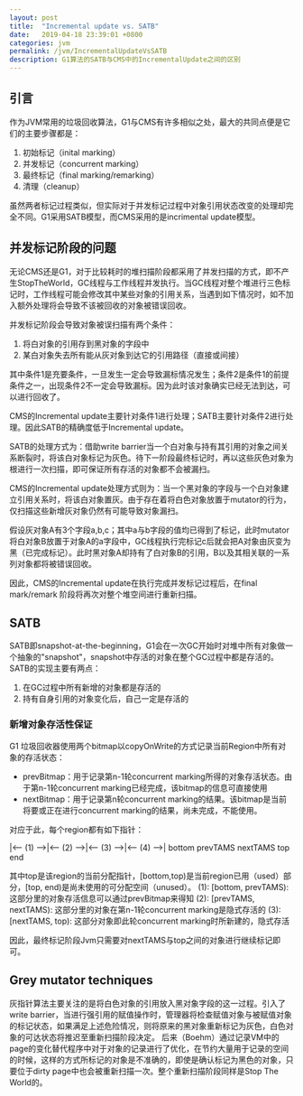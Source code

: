 ```yaml
---
layout: post
title:  "Incremental update vs. SATB"
date:   2019-04-18 23:39:01 +0800
categories: jvm
permalink: /jvm/IncrementalUpdateVsSATB
description: G1算法的SATB与CMS中的IncrementalUpdate之间的区别
---
```


## 引言
作为JVM常用的垃圾回收算法，G1与CMS有许多相似之处，最大的共同点便是它们的主要步骤都是：

1. 初始标记（inital marking）
2. 并发标记（concurrent marking）
3. 最终标记（final marking/remarking）
4. 清理（cleanup）

虽然两者标记过程类似，但实际对于并发标记过程中对象引用状态改变的处理却完全不同。G1采用SATB模型，而CMS采用的是incrimental update模型。

## 并发标记阶段的问题
无论CMS还是G1，对于比较耗时的堆扫描阶段都采用了并发扫描的方式，即不产生StopTheWorld，GC线程与工作线程并发执行。当GC线程对整个堆进行三色标记时，工作线程可能会修改其中某些对象的引用关系，当遇到如下情况时，如不加入额外处理将会导致不该被回收的对象被错误回收。

并发标记阶段会导致对象被误扫描有两个条件：
1. 将白对象的引用存到黑对象的字段中
2. 某白对象失去所有能从灰对象到达它的引用路径（直接或间接）

其中条件1是充要条件，一旦发生一定会导致漏标情况发生；条件2是条件1的前提条件之一，出现条件2不一定会导致漏标。因为此时该对象确实已经无法到达，可以进行回收了。

CMS的Incremental update主要针对条件1进行处理；SATB主要针对条件2进行处理。因此SATB的精确度低于Incremental update。

SATB的处理方式为：借助write barrier当一个白对象与持有其引用的对象之间关系断裂时，将该白对象标记为灰色。待下一阶段最终标记时，再以这些灰色对象为根进行一次扫描，即可保证所有存活的对象都不会被漏扫。

CMS的Incremental update处理方式则为：当一个黑对象的字段与一个白对象建立引用关系时，将该白对象置灰。由于存在着将白色对象放置于mutator的行为，仅扫描这些新增灰对象仍然有可能导致对象漏扫。

假设灰对象A有3个字段a,b,c；其中a与b字段的值均已得到了标记，此时mutator将白对象B放置于对象A的a字段中，GC线程执行完标记c后就会把A对象由灰变为黑（已完成标记）。此时黑对象A却持有了白对象B的引用，B以及其相关联的一系列对象都将被错误回收。

因此，CMS的Incremental update在执行完成并发标记过程后，在final mark/remark 阶段将再次对整个堆空间进行重新扫描。

## SATB

SATB即snapshot-at-the-beginning，G1会在一次GC开始时对堆中所有对象做一个抽象的"snapshot"，snapshot中存活的对象在整个GC过程中都是存活的。SATB的实现主要有两点：

1. 在GC过程中所有新增的对象都是存活的
2. 持有自身引用的对象变化后，自己一定是存活的

### 新增对象存活性保证
G1 垃圾回收器使用两个bitmap以copyOnWrite的方式记录当前Region中所有对象的存活状态：

* prevBitmap：用于记录第n-1轮concurrent marking所得的对象存活状态。由于第n-1轮concurrent marking已经完成，该bitmap的信息可直接使用
* nextBitmap：用于记录第n轮concurrent marking的结果。该bitmap是当前将要或正在进行concurrent marking的结果，尚未完成，不能使用。

对应于此，每个region都有如下指针：

|<-- (1) -->|<-- (2) -->|<-- (3) -->|<-- (4) -->|
bottom    prevTAMS    nextTAMS     top         end

其中top是该region的当前分配指针，[bottom,top)是当前region已用（used）部分，[top, end)是尚未使用的可分配空间（unused）。 
(1): [bottom, prevTAMS): 这部分里的对象存活信息可以通过prevBitmap来得知 
(2): [prevTAMS, nextTAMS): 这部分里的对象在第n-1轮concurrent marking是隐式存活的 
(3): [nextTAMS, top): 这部分对象即此轮concurrent marking时所新建的，隐式存活

因此，最终标记阶段Jvm只需要对nextTAMS与top之间的对象进行继续标记即可。

## Grey mutator techniques
灰指针算法主要关注的是将白色对象的引用放入黑对象字段的这一过程。引入了write barrier，当进行强引用的赋值操作时，管理器将检查赋值对象与被赋值对象的标记状态，如果满足上述危险情况，则将原来的黑对象重新标记为灰色，白色对象的可达状态将推迟至重新扫描阶段决定。
后来（Boehm）通过记录VM中的page的变化替代程序中对于对象的记录进行了优化，在节约大量用于记录的空间的时候，这样的方式所标记的对象是不准确的，即使是确认标记为黑色的对象，只要位于dirty page中也会被重新扫描一次。整个重新扫描阶段同样是Stop The World的。